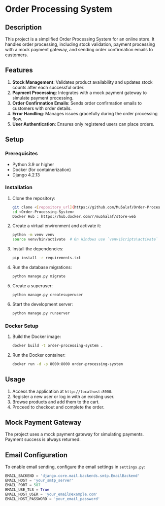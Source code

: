 # Order Processing System

## Description

This project is a simplified Order Processing System for an online store. It handles order processing, including stock validation, payment processing with a mock payment gateway, and sending order confirmation emails to customers.

## Features

1. **Stock Management**: Validates product availability and updates stock counts after each successful order.
2. **Payment Processing**: Integrates with a mock payment gateway to simulate payment processing.
3. **Order Confirmation Emails**: Sends order confirmation emails to customers with order details.
4. **Error Handling**: Manages issues gracefully during the order processing flow.
5. **User Authentication**: Ensures only registered users can place orders.

## Setup

### Prerequisites

- Python 3.9 or higher
- Docker (for containerization)
- Django 4.2.13

### Installation

1. Clone the repository:

    ```sh
    git clone <[repository_url](https://github.com/Mu5alaf/Order-Processing-System.git)>
    cd <Order-Processing-System>
    Docker Hub : https://hub.docker.com/r/mu5halaf/store-web
    ```

2. Create a virtual environment and activate it:

    ```sh
    python -m venv venv
    source venv/bin/activate  # On Windows use `venv\Scripts\activate`
    ```

3. Install the dependencies:

    ```sh
    pip install -r requirements.txt
    ```

4. Run the database migrations:

    ```sh
    python manage.py migrate
    ```

5. Create a superuser:

    ```sh
    python manage.py createsuperuser
    ```

6. Start the development server:

    ```sh
    python manage.py runserver
    ```

### Docker Setup

1. Build the Docker image:

    ```sh
    docker build -t order-processing-system .
    ```

2. Run the Docker container:

    ```sh
    docker run -d -p 8000:8000 order-processing-system
    ```

## Usage

1. Access the application at `http://localhost:8000`.
2. Register a new user or log in with an existing user.
3. Browse products and add them to the cart.
4. Proceed to checkout and complete the order.

## Mock Payment Gateway

The project uses a mock payment gateway for simulating payments. Payment success is always returned.

## Email Configuration

To enable email sending, configure the email settings in `settings.py`:

```python
EMAIL_BACKEND = 'django.core.mail.backends.smtp.EmailBackend'
EMAIL_HOST = 'your_smtp_server'
EMAIL_PORT = 587
EMAIL_USE_TLS = True
EMAIL_HOST_USER = 'your_email@example.com'
EMAIL_HOST_PASSWORD = 'your_email_password'
